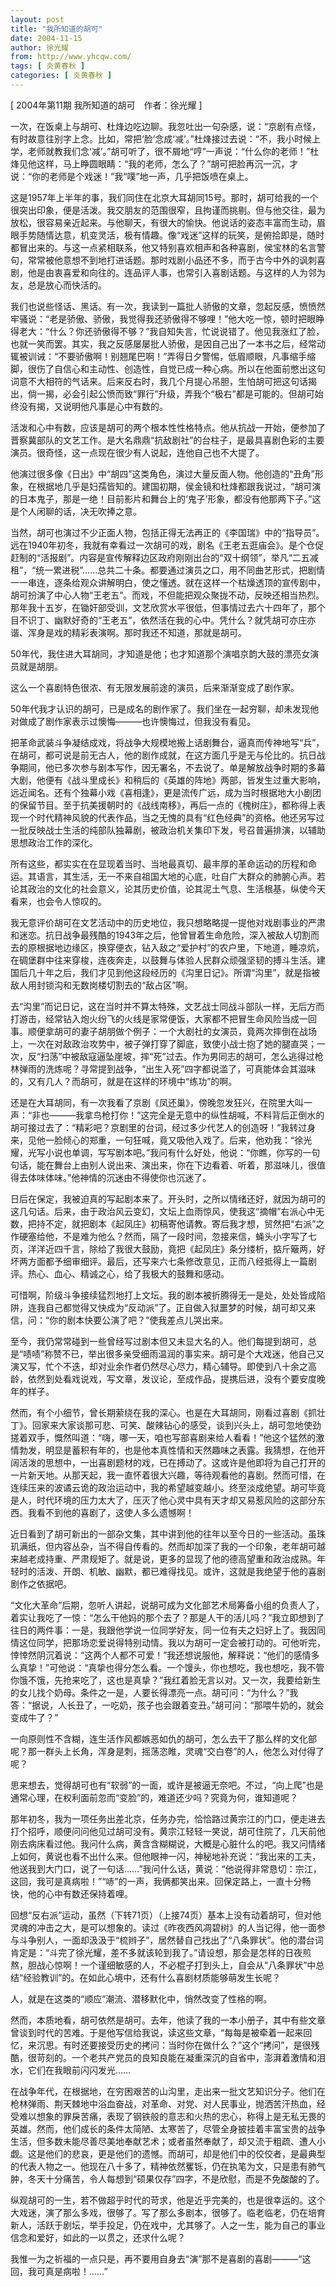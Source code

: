 ```yaml
---
layout: post
title: "我所知道的胡可"
date: 2004-11-15
author: 徐光耀
from: http://www.yhcqw.com/
tags: [ 炎黄春秋 ]
categories: [ 炎黄春秋 ]
---
```



[ 2004年第11期 我所知道的胡可　作者：徐光耀 ]


一次，在饭桌上与胡可、杜烽边吃边聊。我忽吐出一句杂感，说：“京剧有点怪，有时故意往别字上念。比如，常把‘脸’念成‘减’。”杜烽接过去说：“不，我小时候上学，老师就教我们念‘减’。”胡可听了，很不屑地“哼”一声说：“什么你的老师！”杜烽见他这样，马上睁圆眼睛：“我的老师，怎么了？”胡可把脸再沉一沉，才说：“你的老师是个戏迷！”我“噗”地一声，几乎把饭喷在桌上。


这是1957年上半年的事，我们同住在北京大耳胡同15号。那时，胡可给我的一个很突出印象，便是活泼。我交朋友的范围很窄，且拘谨而挑剔。但与他交往，最为放松，很容易亲近起来。与他聊天，有很大的愉快。他说话的姿态丰富而生动，眉眼手势随情达意，机变灵活，极有情趣。像“戏迷”这样的玩笑，是俯拾即是，随时都冒出来的。与这一点紧相联系，他又特别喜欢相声和各种喜剧，侯宝林的名言警句，常常被他意想不到地打进话题。那时戏剧小品还不多，而于古今中外的讽刺喜剧，他是由衷喜爱和向往的。连品评人事，也常引入喜剧话题。与这样的人为邻为友，总是放心而快活的。


我们也说些怪话、黑话。有一次，我读到一篇批人骄傲的文章，忽起反感，愤愤然牢骚说：“老是骄傲、骄傲，我觉得我还骄傲得不够哩！”他大吃一惊，顿时把眼睁得老大：“什么？你还骄傲得不够？”我自知失言，忙说说错了。他见我涨红了脸，也就一笑而罢。其实，我之反感屡屡批人骄傲，是因自己出了一本书之后，经常动辄被训诫：“不要骄傲啊！别翘尾巴啊！”弄得日夕警惕，低眉顺眼，凡事缩手缩脚，很伤了自信心和主动性、创造性，自觉已成一种心病。所以在他面前憋出这句词意不大相符的气话来。后来反右时，我几个月提心吊胆，生怕胡可把这句话揭出，倘一揭，必会引起公愤而致“罪行”升级，弄我个“极右”都是可能的。但胡可始终没有揭，又说明他凡事是心中有数的。


活泼和心中有数，应该是胡可的两个根本性性格特点。他从抗战一开始，便参加了晋察冀部队的文艺工作。是大名鼎鼎“抗敌剧社”的台柱子，是最具喜剧色彩的主要演员。很奇怪，这一点现在很少有人说起，连他自己也不大提了。


他演过很多像《日出》中“胡四”这类角色，演过大量反面人物。他创造的“丑角”形象，在根据地几乎是妇孺皆知的。建国初期，侯金镜和杜烽都跟我说过，“胡可演的日本鬼子，那是一绝！目前影片和舞台上的‘鬼子’形象，都没有他那两下子。”这是个人闲聊的话，决无吹捧之意。


当然，胡可也演过不少正面人物，包括正得无法再正的《李国瑞》中的“指导员”。远在1940年初冬，我就有幸看过一次胡可的戏，剧名《王老五逛庙会》。是个仓促赶制的“活报剧”。内容是宣传解释边区政府刚刚出台的“双十纲领”，举凡“二五减租”，“统一累进税”……总共二十条。都要通过演员之口，用不同曲艺形式，把剧情一一串连，逐条给观众讲解明白，使之懂透。就在这样一个枯燥透顶的宣传剧中，胡可扮演了中心人物“王老五”。而戏，不但能把观众聚拢不动，反映还相当热烈。那年我十五岁，在锄奸部受训，文艺欣赏水平很低，但事情过去六十四年了，那个目不识丁、幽默好奇的“王老五”，依然活在我的心中。凭什么？就凭胡可亦庄亦谐、浑身是戏的精彩表演啊。那时我还不知道，那就是胡可。

50年代，我住进大耳胡同，才知道是他；也才知道那个演唱京韵大鼓的漂亮女演员就是胡朋。

这么一个喜剧特色很浓、有无限发展前途的演员，后来渐渐变成了剧作家。

50年代我才认识的胡可，已是成名的剧作家了。我们坐在一起穷聊，却未发现他对做成了剧作家表示过懊悔———也许懊悔过，但我没有看见。


把革命武装斗争凝结成戏，将战争大规模地搬上话剧舞台，逼真而传神地写“兵”，在胡可，都可说是前无古人，他的剧作成就，在这方面几乎是无与伦比的。抗日战争期间，他已多次参与剧本写作，因无署名，不去说了。单是解放战争时期的多幕大剧，他便有《战斗里成长》和稍后的《英雄的阵地》两部，皆发生过重大影响，远近闻名。还有个独幕小戏《喜相逢》，更是流传广远，成为当时根据地大小剧团的保留节目。至于抗美援朝时的《战线南移》，再后一点的《槐树庄》，都称得上表现一个时代精神风貌的代表作品，当之无愧的具有“红色经典”的资格。他还另写过一批反映战士生活的纯部队独幕剧，被政治机关集印下发，号召普遍排演，以辅助思想政治工作的深化。


所有这些，都实实在在显现着当时、当地最真切、最丰厚的革命运动的历程和命运。其语言，其生活，无一不来自祖国大地的心底，吐自广大群众的肺腑心声。若论其政治的文化的社会意义，论其历史价值，论其泥土气息、生活根基，纵使今天看来，也会令人惊叹的。


我无意评价胡可在文艺活动中的历史地位，我只想略略提一提他对戏剧事业的严肃和迷恋。抗日战争最残酷的1943年之后，他曾冒着生命危险，深入被敌人切割而去的原根据地边缘区，换穿便衣，钻入敌之“爱护村”的农户里，下地道，睡凉炕，在碉堡群中往来穿梭，连夜奔走，以鼓舞与体验人民群众顽强坚韧的搏斗生活。建国后几十年之后，我们才见到他这段经历的《沟里日记》。所谓“沟里”，就是指被敌人用封锁沟和无数岗楼切割去的“敌占区”啊。


去“沟里”而记日记，这在当时并不算太特殊，文艺战士同战斗部队一样，无后方而打游击，经常钻入炮火纷飞的火线是家常便饭，大家都不把冒生命风险当成一回事。顺便拿胡可的妻子胡朋做个例子：一个大剧社的女演员，竟两次摔倒在战场上，一次在对敌政治攻势中，被子弹打穿了脚底，致使小战士抱了她的腿直哭；一次，反“扫荡”中被敌寇逼坠崖坡，摔“死”过去。作为男同志的胡可，怎么逃得过枪林弹雨的洗炼呢？寻常提到战争，“出生入死”四字都说滥了，可真能体会其滋味的，又有几人？而胡可，就是在这样的环境中“练功”的啊。


还是在大耳胡同，有一次我看了京剧《凤还巢》，傍晚忽发狂兴，在院里大叫一声：“非也———我拿鸟枪打你！”这完全是无意中的纵性胡喊，不料背后正倒水的胡可接过去了：“精彩吧？京剧里的台词，经过多少代艺人的创造呀！”我转过身来，见他一脸倾心的郑重，一句狂喊，竟又吸他入戏了。后来，他劝我：“徐光耀，光写小说也单调，写写剧本吧。”我问有什么好处，他说：“你瞧，你写的一句句话，能在舞台上由别人说出来、演出来，你在下边看着、听着，那滋味儿，很值得去体味体味。”他神情的沉迷由不得使你也沉迷了。


日后在保定，我被迫真的写起剧本来了。开头时，之所以情绪还好，就因为胡可的这几句话。后来，由于政治风云变幻，文坛上血雨惊风，使我这“摘帽”右派心中无数，把持不定，就把剧本《起凤庄》初稿寄他请教。寄后我才想，贸然把“右派”之作硬塞给他，不是难为他么？然而，隔了一段时间，忽接来信，蝇头小字写了七页，洋洋近四千言，除给了我很大鼓励，竟把《起凤庄》条分缕析，掂斤簸两，好坏两方面都予细审细评。最后，还写来六七条修改意见，正而八经抵得上一篇剧评。热心、血心、精诚之心，给了我极大的鼓舞和感动。


可惜啊，阶级斗争接续猛烈地打上文坛。我的剧本被折腾得无一是处，处处皆成陷阱，连我自己都觉得又快成为“反动派”了。正自做入狱噩梦的时候，胡可却又来信，问：“你的剧本快要公演了吧？”使我差点儿哭出来。


至今，我仍常常碰到一些曾经写过剧本但又未显大名的人。他们每提到胡可，总是“啧啧”称赞不已，举出很多亲受细雨温润的事实来。胡可是个大戏迷，他自己又演又写，忙个不迭，却对业余作者仍然尽心尽力，精心辅导。即使到八十余之高龄，依然到处看戏说戏，写文章，发议论，至成作品，提携后进，没有个要安度晚年的样子。


然而，有个小细节，曾长期萦绕在我的深心。也是在大耳胡同，刚看过喜剧《抓壮丁》。回家来大家谈那可悲、可笑、酸辣钻心的感受，谈到兴头上，胡可忽地使劲搓着双手，慨然叫道：“嗨，哪一天，咱也写部喜剧来给人看看！”他这个猛然的激情勃发，明显是蓄积有年的，也是他本真性情和天然趣味之表露。我猜想，在他开阔活泼的思想中，一出喜剧题材的戏，已在搏动了。这或许是他即将为自己打开的一片新天地。从那天起，我一直怀着很大兴趣，等待观看他的喜剧。然而可惜，在连续压来的波谲云诡的政治运动中，我的希望越变越小。终至淡成绝望。胡可毕竟是人，时代环境的压力太大了，压灭了他心灵中具有天才却又易惹风险的这部分东西。我看不到他的喜剧了，这使人多么遗憾啊！


近日看到了胡可新出的一部杂文集，其中讲到他的往年以至今日的一些活动。虽珠玑满纸，但内容丛杂，当不得自传看的。然而却加深了我的一个印象，老年胡可越来越老成持重、严肃规矩了。就是说，更多的显现了他的德高望重和政治成熟。年轻时的活泼、开朗、机敏、幽默，都已难得找见。或许，这就是我绝望于他的喜剧剧作之依据吧。


“文化大革命”后期，忽听人讲起，说胡可成为文化部艺术局筹备小组的负责人了，着实让我吃了一惊：“怎么干他妈的那个去了？那是人干的活儿吗？”我立即想到了往日的两件事：一是，我跟他学说一位同学好友，同一位有夫之妇好上了。我因同情这位同学，把那场恋爱说得特别动情。我以为胡可一定会被打动的。可他听完，悻悻然阴沉着说：“这两个人都不可爱！”我还想说服他，解释说：“他们的感情多么真挚！”可他说：“真挚也得分怎么看。一个馒头，你也想吃，我也想吃，我不管你饿不饿，先抢来吃了，这也是真挚？”我红着脸无言以对。又一次，我要给新生的女儿找个奶母。条件之一是，人要长得漂亮一点。胡可问：“为什么？”我答：“据说，人长丑了，一吃奶，孩子也会跟着变丑。”胡可问：“那喂牛奶的，就会变成牛了？”

一向原则性不含糊，连生活作风都嫉恶如仇的胡可，怎么去干了那么样的文化部呢？那一群头上长角，浑身是刺，摇荡恣睢，灵魂“交白卷”的人，他怎么对付得了呢？

思来想去，觉得胡可也有“软弱”的一面，或许是被逼无奈吧。不过，“向上爬”也是通常心理，在权利面前忽而“变脸”的，难道还少吗？究竟为何，谁知道呢？


那年初冬，我为一项任务出差北京，任务办完，恰恰路过黄宗江的门口，便走进去打个招呼，顺便问问他见过胡可没有。黄宗江轻轻一笑说，胡可住院了，几天前他刚去病床看过他。我问什么病，黄含含糊糊说，大概是心脏什么的吧。我又问情绪上如何，黄说也看不出什么来。但他眼神一闪，神秘地补充说：“我出来的工夫，他送我到大门口，说了一句话……”我问什么话，黄说：“他说得非常恳切：宗江，这回，我可是真病啦！”“哧”的一声，我俩都笑出来。回保定路上，一直十分畅快，他的心中有数还保持着哩。


回想“反右派”运动，虽然（下转71页）（上接74页）基本上没有动着胡可，但对他灵魂的冲击之大，是可以想象的。读过《昨夜西风凋碧树》的人当记得，他一面参与斗争别人，一面却汲汲于“梳辫子”，居然替自己找出了“八条罪状”。他的潜台词肯定是：“斗完了徐光耀，差不多就该轮到我了。”请设想，那会是怎样的日夜煎熬，胆战心惊啊！一个谨细敏感的人，不必棍子打到头上，自会从“八条罪状”中总结“经验教训”的。在如此心境中，还有什么喜剧材质能够萌发生长呢？

人，就是在这类的“顺应”潮流、潜移默化中，悄然改变了性格的啊。


然而，本质地看，胡可依然是胡可。去年，他读了我的一本小册子，其中有些文章曾谈到时代的苦难。于是他写信给我说，读这些文章，“每每是被牵着一起来回忆，来沉思。有时还要接受历史的拷问：当时你在做什么？”这个“拷问”，是很残酷，很苛刻的。一个老共产党员的良知良能在凝重深沉的自省中，澎湃着激情和泪水，它们在我眼前闪闪发光……


在战争年代，在根据地，在穷困艰苦的山沟里，走出来一批文艺知识分子。他们在枪林弹雨、荆天棘地中浴血奋战，对革命、对党、对人民事业，抛洒苦汗热血，经受难以想象的罪戾苦痛，表现了钢铁般的意志和火热的忠心，称得上是无私无畏的英雄。然而，他们成长的条件太简陋、太寒苦了，尽管全身披挂着丰富宝贵的战争生活，但多数未能尽善尽美地奉献艺术；或者虽然奉献了，却又流于粗疏、遭人小觑。这是他们的悲哀，更是他们的遗憾。而胡可，却是他们中的佼佼者，是最典型的代表人物之一。他现在八十多了，精神依然矍铄，仍在执笔为文，只是患有肺气肿，冬天十分痛苦，令人每想到“硕果仅存”四字，不是欣慰，而是不免酸酸的了。


纵观胡可的一生，若不做超乎时代的苛求，他是近乎完美的，也是很幸运的。这个大戏迷，演了那么多戏，很够了。写了那么多剧本，很够了。临老临老，仍在培育新人，活跃于剧坛，举手投足，仍在戏中，尤其够了。人之一生，能为自己的事业信念和爱好，如此的一以贯之，还求什么呢？

我惟一为之祈福的一点只是，再不要用自身去“演”那不是喜剧的喜剧———“这回，我可真是病啦！……”


